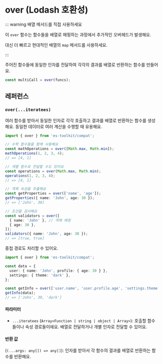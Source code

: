 # over (Lodash 호환성)

::: warning 배열 메서드를 직접 사용하세요

이 `over` 함수는 함수들을 배열로 매핑하는 과정에서 추가적인 오버헤드가 발생해요.

대신 더 빠르고 현대적인 배열의 `map` 메서드를 사용하세요.

:::

주어진 함수들에 동일한 인자를 전달하여 각각의 결과를 배열로 반환하는 함수를 만들어요.

```typescript
const multiCall = over(funcs);
```

## 레퍼런스

### `over(...iteratees)`

여러 함수를 받아서 동일한 인자로 각각 호출하고 결과를 배열로 반환하는 함수를 생성해요. 동일한 데이터로 여러 계산을 수행할 때 유용해요.

```typescript
import { over } from 'es-toolkit/compat';

// 수학 함수들을 함께 사용해요
const mathOperations = over([Math.max, Math.min]);
mathOperations(1, 2, 3, 4);
// => [4, 1]

// 개별 함수로 전달할 수도 있어요
const operations = over(Math.max, Math.min);
operations(1, 2, 3, 4);
// => [4, 1]

// 객체 속성을 추출해요
const getProperties = over(['name', 'age']);
getProperties({ name: 'John', age: 30 });
// => ['John', 30]

// 조건을 검사해요
const validators = over([
  { name: 'John' }, // 객체 매칭
  { age: 30 },
]);
validators({ name: 'John', age: 30 });
// => [true, true]
```

중첩 경로도 처리할 수 있어요.

```typescript
import { over } from 'es-toolkit/compat';

const data = {
  user: { name: 'John', profile: { age: 30 } },
  settings: { theme: 'dark' },
};

const getInfo = over(['user.name', 'user.profile.age', 'settings.theme']);
getInfo(data);
// => ['John', 30, 'dark']
```

#### 파라미터

- `...iteratees` (`Array<Function | string | object | Array>`): 호출할 함수들이나 속성 경로들이에요. 배열로 전달하거나 개별 인자로 전달할 수 있어요.

#### 반환 값

(`(...args: any[]) => any[]`): 인자를 받아서 각 함수의 결과를 배열로 반환하는 함수를 반환해요.
